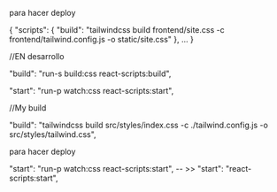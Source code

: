para hacer deploy

{
  "scripts": {
    "build": "tailwindcss build frontend/site.css
                -c frontend/tailwind.config.js -o static/site.css"
  },
  ...
}



//EN desarrollo

"build": "run-s build:css react-scripts:build",

"start": "run-p watch:css react-scripts:start",


//My build

"build": "tailwindcss build src/styles/index.css -c ./tailwind.config.js -o src/styles/tailwind.css",

para hacer deploy

 "start": "run-p watch:css react-scripts:start",  -- >>   "start": "react-scripts:start",
